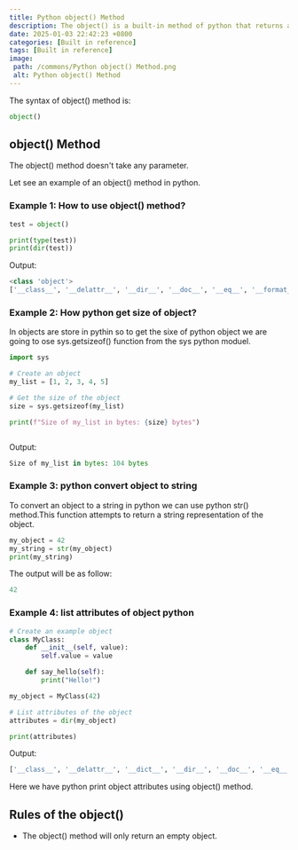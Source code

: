 ```yaml
---
title: Python object() Method
description: The object() is a built-in method of python that returns an empty object that is the base for all the classes.
date: 2025-01-03 22:42:23 +0800
categories: [Built in reference]
tags: [Built in reference]
image:
 path: /commons/Python object() Method.png
 alt: Python object() Method
---
```


<script type="text/javascript">
	atOptions = {
		'key' : 'f934c5057f4cfe34762901514605d248',
		'format' : 'iframe',
		'height' : 180,
		'width' : 800,
		'params' : {}
	};
</script>
<script type="text/javascript" src="//www.highperformanceformat.com/f934c5057f4cfe34762901514605d248/invoke.js"></script>
The syntax of object() method is:

```python
object()
```

## object() Method

The object() method doesn't take any parameter.

Let see an example of an object() method in python.

### Example 1: How to use object() method?

```python
test = object()

print(type(test))
print(dir(test))

```

Output:

```python
<class 'object'>
['__class__', '__delattr__', '__dir__', '__doc__', '__eq__', '__format__', '__ge__', '__getattribute__', '__gt__', '__hash__', '__init__', '__init_subclass__', '__le__', '__lt__', '__ne__', '__new__', '__reduce__', '__reduce_ex__', '__repr__', '__setattr__', '__sizeof__', '__str__', '__subclasshook__']

```

### Example 2: How python get size of object?

In objects are store in pythin so to get the sixe of python object we are going to ose sys.getsizeof() function from the sys python moduel.

```python
import sys

# Create an object
my_list = [1, 2, 3, 4, 5]

# Get the size of the object
size = sys.getsizeof(my_list)

print(f"Size of my_list in bytes: {size} bytes")



```

Output:

```python
Size of my_list in bytes: 104 bytes

```

### Example 3: python convert object to string

<script type="text/javascript">
	atOptions = {
		'key' : 'f934c5057f4cfe34762901514605d248',
		'format' : 'iframe',
		'height' : 180,
		'width' : 800,
		'params' : {}
	};
</script>
<script type="text/javascript" src="//www.highperformanceformat.com/f934c5057f4cfe34762901514605d248/invoke.js"></script>
To convert an object to a string in python we can use python str() method.This function attempts to return a string representation of the object.

```python
my_object = 42
my_string = str(my_object)
print(my_string)

```

<script type="text/javascript">
	atOptions = {
		'key' : 'f934c5057f4cfe34762901514605d248',
		'format' : 'iframe',
		'height' : 180,
		'width' : 800,
		'params' : {}
	};
</script>
<script type="text/javascript" src="//www.highperformanceformat.com/f934c5057f4cfe34762901514605d248/invoke.js"></script>
The output will be as follow:

```python
42

```

### Example 4: list attributes of object python

```python
# Create an example object
class MyClass:
    def __init__(self, value):
        self.value = value

    def say_hello(self):
        print("Hello!")

my_object = MyClass(42)

# List attributes of the object
attributes = dir(my_object)

print(attributes)

```

Output:

```python
['__class__', '__delattr__', '__dict__', '__dir__', '__doc__', '__eq__', '__format__', '__ge__', '__getattribute__', '__gt__', '__hash__', '__init__', '__init_subclass__', '__le__', '__lt__', '__module__', '__ne__', '__new__', '__reduce__', '__reduce_ex__', '__repr__', '__setattr__', '__sizeof__', '__str__', '__subclasshook__', '__weakref__', 'say_hello', 'value']

```

Here we have python print object attributes using object() method.

## Rules of the object()

* The object() method will only return an empty object.